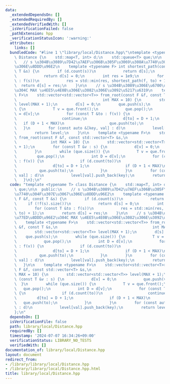 ```yaml
---
data:
  _extendedDependsOn: []
  _extendedRequiredBy: []
  _extendedVerifiedWith: []
  _isVerificationFailed: false
  _pathExtension: hpp
  _verificationStatusIcon: ':warning:'
  attributes:
    links: []
  bundledCode: "#line 1 \"library/local/Distance.hpp\"\ntemplate <typename T> class\
    \ Distance {\n    std::map<T, int> d;\n    std::queue<T> que;\n\n  public:\n \
    \   // s \u304B\u3089\u7D42\u7AEF\u306B\u305F\u3069\u308A\u7740\u304F\u307E\u3067\
    \u306E\u8DDD\u96E2\n    template <typename F> int shortest_path(const F &f, const\
    \ T &s) {\n        if (d.count(s))\n            return d[s];\n        if (!f(s).size())\n\
    \            return d[s] = 0;\n        int res = 1e9;\n        for (const T &to\
    \ : f(s))\n            res = std::min(res, shortest_path(f, to) + 1);\n      \
    \  return d[s] = res;\n    }\n\n    // s \u304B\u3089\u306E\u6700\u77ED\u8DDD\u96E2\
    \u304C MAX \u4EE5\u4E0B\u306E\u3082\u306E\u3092\u5217\u6319\n    template <typename\
    \ F>\n    std::vector<std::vector<T>> from_root(const F &f, const T &s,\n    \
    \                                      int MAX = 10) {\n        std::vector<std::vector<T>>\
    \ level(MAX + 1);\n        d[s] = 0;\n        que.push(s);\n        while (que.size())\
    \ {\n            T v = que.front();\n            que.pop();\n            int D\
    \ = d[v];\n            for (const T &to : f(v)) {\n                if (d.count(to))\n\
    \                    continue;\n                d[to] = D + 1;\n             \
    \   if (D + 1 < MAX)\n                    que.push(to);\n            }\n     \
    \   }\n        for (const auto &[key, val] : d)\n            level[val].push_back(key);\n\
    \        return level;\n    }\n\n    template <typename F>\n    std::vector<std::vector<T>>\
    \ from_root(const F &f, const std::vector<T> &s,\n                           \
    \               int MAX = 10) {\n        std::vector<std::vector<T>> level(MAX\
    \ + 1);\n        for (const T &v : s) {\n            d[v] = 0;\n            que.push(v);\n\
    \        }\n        while (que.size()) {\n            T v = que.front();\n   \
    \         que.pop();\n            int D = d[v];\n            for (const T &to\
    \ : f(v)) {\n                if (d.count(to))\n                    continue;\n\
    \                d[to] = D + 1;\n                if (D + 1 < MAX)\n          \
    \          que.push(to);\n            }\n        }\n        for (const auto &[key,\
    \ val] : d)\n            level[val].push_back(key);\n        return level;\n \
    \   }\n};\n"
  code: "template <typename T> class Distance {\n    std::map<T, int> d;\n    std::queue<T>\
    \ que;\n\n  public:\n    // s \u304B\u3089\u7D42\u7AEF\u306B\u305F\u3069\u308A\
    \u7740\u304F\u307E\u3067\u306E\u8DDD\u96E2\n    template <typename F> int shortest_path(const\
    \ F &f, const T &s) {\n        if (d.count(s))\n            return d[s];\n   \
    \     if (!f(s).size())\n            return d[s] = 0;\n        int res = 1e9;\n\
    \        for (const T &to : f(s))\n            res = std::min(res, shortest_path(f,\
    \ to) + 1);\n        return d[s] = res;\n    }\n\n    // s \u304B\u3089\u306E\u6700\
    \u77ED\u8DDD\u96E2\u304C MAX \u4EE5\u4E0B\u306E\u3082\u306E\u3092\u5217\u6319\n\
    \    template <typename F>\n    std::vector<std::vector<T>> from_root(const F\
    \ &f, const T &s,\n                                          int MAX = 10) {\n\
    \        std::vector<std::vector<T>> level(MAX + 1);\n        d[s] = 0;\n    \
    \    que.push(s);\n        while (que.size()) {\n            T v = que.front();\n\
    \            que.pop();\n            int D = d[v];\n            for (const T &to\
    \ : f(v)) {\n                if (d.count(to))\n                    continue;\n\
    \                d[to] = D + 1;\n                if (D + 1 < MAX)\n          \
    \          que.push(to);\n            }\n        }\n        for (const auto &[key,\
    \ val] : d)\n            level[val].push_back(key);\n        return level;\n \
    \   }\n\n    template <typename F>\n    std::vector<std::vector<T>> from_root(const\
    \ F &f, const std::vector<T> &s,\n                                          int\
    \ MAX = 10) {\n        std::vector<std::vector<T>> level(MAX + 1);\n        for\
    \ (const T &v : s) {\n            d[v] = 0;\n            que.push(v);\n      \
    \  }\n        while (que.size()) {\n            T v = que.front();\n         \
    \   que.pop();\n            int D = d[v];\n            for (const T &to : f(v))\
    \ {\n                if (d.count(to))\n                    continue;\n       \
    \         d[to] = D + 1;\n                if (D + 1 < MAX)\n                 \
    \   que.push(to);\n            }\n        }\n        for (const auto &[key, val]\
    \ : d)\n            level[val].push_back(key);\n        return level;\n    }\n\
    };\n"
  dependsOn: []
  isVerificationFile: false
  path: library/local/Distance.hpp
  requiredBy: []
  timestamp: '2024-07-07 16:34:26+09:00'
  verificationStatus: LIBRARY_NO_TESTS
  verifiedWith: []
documentation_of: library/local/Distance.hpp
layout: document
redirect_from:
- /library/library/local/Distance.hpp
- /library/library/local/Distance.hpp.html
title: library/local/Distance.hpp
---
```

